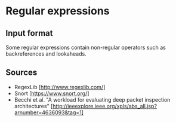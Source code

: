 # Regular expressions

## Input format
Some regular expressions contain non-regular operators such as backreferences and lookaheads.

## Sources
* RegexLib [http://www.regexlib.com/]
* Snort [https://www.snort.org/]
* Becchi et al. 
"A workload for evaluating deep packet inspection architectures" [http://ieeexplore.ieee.org/xpls/abs_all.jsp?arnumber=4636093&tag=1]
